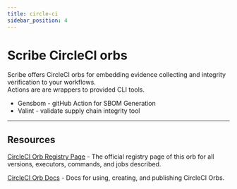 ```yaml
---
title: circle-ci
sidebar_position: 4
---
```


# Scribe CircleCI orbs

<!---
[![CircleCI Build Status](https://circleci.com/gh/scribe-security/orbs.svg?style=shield "CircleCI Build Status")](https://circleci.com/gh/scribe-security/orbs) [![CircleCI Orb Version](https://badges.circleci.com/orbs/scribe-security/orbs.svg)](https://circleci.com/orbs/registry/orb/scribe-security/orbs) [![GitHub License](https://img.shields.io/badge/license-MIT-lightgrey.svg)](https://raw.githubusercontent.com/scribe-security/orbs/master/LICENSE) [![CircleCI Community](https://img.shields.io/badge/community-CircleCI%20Discuss-343434.svg)](https://discuss.circleci.com/c/ecosystem/orbs)

--->
Scribe offers CircleCI orbs for embedding evidence collecting and integrity verification to your workflows. \
Actions are are wrappers to provided CLI tools.
* Gensbom - gitHub Action for SBOM Generation 
* Valint - validate supply chain integrity tool

---

## Resources

[CircleCI Orb Registry Page](https://circleci.com/orbs/registry/orb/scribe-security/orbs) - The official registry page of this orb for all versions, executors, commands, and jobs described.

[CircleCI Orb Docs](https://circleci.com/docs/2.0/orb-intro/#section=configuration) - Docs for using, creating, and publishing CircleCI Orbs.
